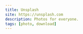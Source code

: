 ```yaml
---
title: Unsplash
site: https://unsplash.com
description: Photos for everyone.
tags: [photo, download]
---
```

